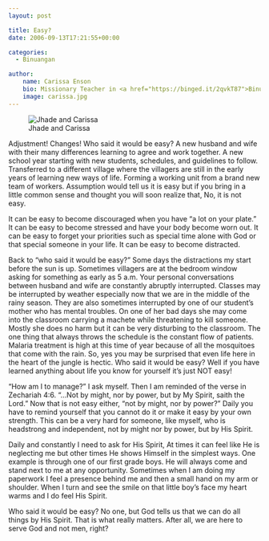 ```yaml
---
layout: post

title: Easy?
date: 2006-09-13T17:21:55+00:00

categories:
  - Binuangan

author:
    name: Carissa Enson
    bio: Missionary Teacher in <a href="https://binged.it/2qvkT87">Binuangan Excel School</a>.
    image: carissa.jpg
---
```


<figure class="c-figure">
    <img alt="Jhade and Carissa" src="{{site.img_dir}}/2007/02/jhade-and-carissa.jpg">
    <figcaption>Jhade and Carissa</figcaption>
</figure>

Adjustment! Changes! Who said it would be easy? A new husband and wife with their many differences learning to agree and work together. A new school year starting with new students, schedules, and guidelines to follow. Transferred to a different village where the villagers are still in the early years of learning new ways of life. Forming a working unit from a brand new team of workers. Assumption would tell us it is easy but if you bring in a little common sense and thought you will soon realize that, No, it is not easy.

It can be easy to become discouraged when you have “a lot on your plate.” It can be easy to become stressed and have your body become worn out. It can be easy to forget your priorities such as special time alone with God or that special someone in your life. It can be easy to become distracted.<!--more-->

Back to “who said it would be easy?” Some days the distractions my start before the sun is up. Sometimes villagers are at the bedroom window asking for something as early as 5 a.m. Your personal conversations between husband and wife are constantly abruptly interrupted. Classes may be interrupted by weather especially now that we are in the middle of the rainy season. They are also sometimes interrupted by one of our student’s mother who has mental troubles. On one of her bad days she may come into the classroom carrying a machete while threatening to kill someone. Mostly she does no harm but it can be very disturbing to the classroom. The one thing that always throws the schedule is the constant flow of patients. Malaria treatment is high at this time of year because of all the mosquitoes that come with the rain. So, yes you may be surprised that even life here in the heart of the jungle is hectic. Who said it would be easy? Well if you have learned anything about life you know for yourself it’s just NOT easy!

“How am I to manage?” I ask myself. Then I am reminded of the verse in Zechariah 4:6. “…Not by might, nor by power, but by My Spirit, saith the Lord.” Now that is not easy either, “not by might, nor by power?” Daily you have to remind yourself that you cannot do it or make it easy by your own strength. This can be a very hard for someone, like myself, who is headstrong and independent, not by might nor by power, but by His Spirit.

Daily and constantly I need to ask for His Spirit, At times it can feel like He is neglecting me but other times He shows Himself in the simplest ways. One example is through one of our first grade boys. He will always come and stand next to me at any opportunity. Sometimes when I am doing my paperwork I feel a presence behind me and then a small hand on my arm or shoulder. When I turn and see the smile on that little boy’s face my heart warms and I do feel His Spirit.

Who said it would be easy? No one, but God tells us that we can do all things by His Spirit. That is what really matters. After all, we are here to serve God and not men, right?
